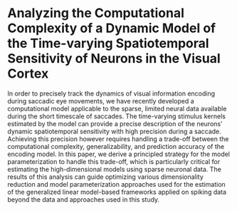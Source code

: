 # Analyzing the Computational Complexity of a Dynamic Model of the Time-varying Spatiotemporal Sensitivity of Neurons in the Visual Cortex
In order to precisely track the dynamics of visual information encoding during saccadic eye movements, we have recently developed a computational model applicable to the sparse, limited neural data available during the short timescale of saccades. The time-varying stimulus kernels estimated by the model can provide a precise description of the neurons’ dynamic spatiotemporal sensitivity with high precision during a saccade. Achieving this precision however requires handling a trade-off between the computational complexity, generalizability, and prediction accuracy of the encoding model. In this paper, we derive a principled strategy for the model parameterization to handle this trade-off, which is particularly critical for estimating the high-dimensional models using sparse neuronal data. The results of this analysis can guide optimizing various dimensionality reduction and model parameterization approaches used for the estimation of the generalized linear model-based frameworks applied on spiking data beyond the data and approaches used in this study.

